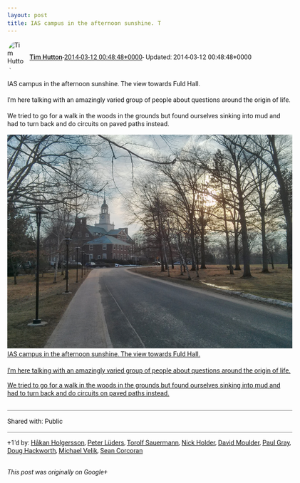 ```yaml
---
layout: post
title: IAS campus in the afternoon sunshine. T
---
```


<html><head><meta charset="utf-8"><title>IAS campus in the afternoon sunshine. The view towards Fuld Hall.&lt;br&gt;&lt;br&gt;I&amp;#3...</title><style>body {font: 11pt Roboto, Arial, sans-serif; max-width: 640px; margin: 24px;}.author-photo {border-radius: 50%; margin-right: 10px; width: 40px;}.author {font-weight: 500;}.main-content {margin: 15px 0 15px;}.post-title {font-weight: bold;}.location {display: block; margin-top: 15px;}.location img {float: left; margin-right: 5px; width: 20px;}.media-link {display: inline-block; max-width: 100%; vertical-align: top;}.media-link p {margin-top: 5px; max-height: 4em; overflow: scroll;}.media {max-height: 100vh; max-width: 100%;}.video-placeholder {background: black; display: flex; height: 300px; max-width: 100%; width: 640px;}.play-icon {border-bottom: 30px solid transparent; border-left: 50px solid white; border-top: 30px solid transparent; color: white; margin: auto;}.album {max-height: 800px; overflow: scroll; width: calc(100vw - 48px);}.album .media-link {margin-right: 5px; max-width: 250px;}.album .media {max-height: 250px;}.link-embed {border-top: 1px solid lightgrey; display: block; margin-top: 20px;}.link-embed img {max-width: 100%;}.inline-link-embed {display: block;}.inline-link-embed img {vertical-align: middle;}.link-title {display: inline-block; font-size: medium; font-weight: 300; padding-left: 1em;}.reshare-attribution {display: block; font-weight: bold; margin-bottom: 10px;}.poll-image {margin-bottom: 5px; max-height: 300px; max-width: 500px;}.poll-choice {align-items: center; display: flex; margin-bottom: 5px; max-width: 500px;}.poll-choice-percentage {background-color: lightblue; height: 100%; left: 0; position: absolute; z-index: -1;}.poll-choice-selected {margin-right: 5px;}.poll-choice-results {border: 1px solid lightgray; border-radius: 5px; display: flex; line-height: 40px; overflow: hidden; padding: 0 8px; position: relative;}.poll-choice-results, .poll-choice-description {flex-grow: 1; margin-right: 10px;}.poll-choice-image {width: 100%;}.poll-choice-image, .poll-choice-image img {max-height: 40px; max-width: 100px;}.poll-choice-votes {max-height: 100px; overflow: auto;}.plus-entity-embed {color: black; display: block; text-decoration: none;}.plus-entity-embed-cover-photo {max-height: 300px; max-width: 100%;}.plus-entity-embed-info {padding: 0 1em 1em;}.plus-entity-embed-info h2 {font-weight: 500; margin: 10px 0;}.plus-entity-embed-info p {font-size: small; margin: 0;}.collection-owner-avatar {border-radius: 50%; border: 2px solid white; height: 40px; margin-top: -22px;}.visibility {padding: 1em 0; border-top: 1px solid grey;}.post-activity {padding: 1em 0; border-top: 1px solid grey;}.comments {border-top: 1px solid gray; padding-top: 1em;}.comment + .comment {margin-top: 1em;}.comment .media-link, .comment .inline-link-embed {margin-top: 5px;}</style></head><body><div style="margin-bottom:1em;"><div style="display:flex; align-items:center"><img class="author-photo" src="https://lh4.googleusercontent.com/-epo4ZZKNqEw/AAAAAAAAAAI/AAAAAAAAVSU/qu3LpcHEnoQ/s64-c/photo.jpg" alt="Tim Hutton"><a href="https://plus.google.com/+TimHutton" target="_blank" class="author">Tim Hutton</a> - <a target="_blank" href="https://plus.google.com/+TimHutton/posts/eWxk9opYJcs">2014-03-12 00:48:48+0000</a><span> - Updated: 2014-03-12 00:48:48+0000</span></div><div class="main-content">IAS campus in the afternoon sunshine. The view towards Fuld Hall.<br><br>I&#39;m here talking with an amazingly varied group of people about questions around the origin of life.<br><br>We tried to go for a walk in the woods in the grounds but found ourselves sinking into mud and had to turn back and do circuits on paved paths instead.</div><a href="/assets/IMG_20140311_175811.jpg" target="_blank" class="media-link"><img src="/assets/IMG_20140311_175811.jpg" alt="IAS campus in the afternoon sunshine. The view towards Fuld Hall.



I&#39;m here talking with an amazingly varied group of people about questions around the origin of life.



We tried to go for a walk in the woods in the grounds but found ourselves sinking into mud and had to turn back and do circuits on paved paths instead." class="media"><p>IAS campus in the afternoon sunshine. The view towards Fuld Hall.



I&#39;m here talking with an amazingly varied group of people about questions around the origin of life.



We tried to go for a walk in the woods in the grounds but found ourselves sinking into mud and had to turn back and do circuits on paved paths instead.</p></a></div><div class="visibility">Shared with: Public</div><div class="post-activity"><div class="plus-oners">+1'd by: <a href="https://plus.google.com/+HåkanHolgersson48">Håkan Holgersson</a>, <a href="https://plus.google.com/+PeterLüders">Peter Lüders</a>, <a href="https://plus.google.com/+TorolfSauermann">Torolf Sauermann</a>, <a href="https://plus.google.com/+NickHolder">Nick Holder</a>, <a href="https://plus.google.com/+DavidMoulder">David Moulder</a>, <a href="https://plus.google.com/+PaulGrayUK">Paul Gray</a>, <a href="https://plus.google.com/111750881748363551870">Doug Hackworth</a>, <a href="https://plus.google.com/109912852671536940136">Michael Velik</a>, <a href="https://plus.google.com/100723554359778049630">Sean Corcoran</a></div></div></body></html>

<i>This post was originally on Google+</i>
